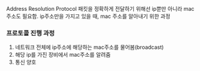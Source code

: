 Address Resolution Protocol 
패킷을 정확하게 전달하기 위해선 ip뿐만 아니라 mac주소도 필요함.
ip주소만을 가지고 있을 때, mac 주소를 알아내기 위한 과정


### 프로토콜 진행 과정
1. 네트워크 전체에 ip주소에 해당하는 mac주소를 물어봄(broadcast)
2. 해당 ip를 가진 장비에서 mac주소를 알려줌
3. 통신 양호





